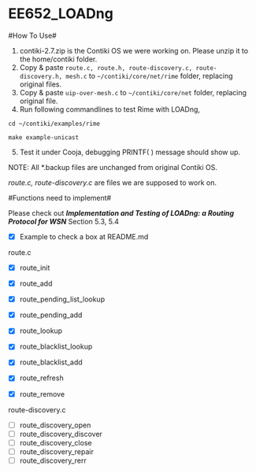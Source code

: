 EE652_LOADng
============
#How To Use#
1. contiki-2.7.zip is the Contiki OS we were working on. Please unzip it to the home/contiki folder.  
2. Copy & paste `route.c, route.h, route-discovery.c, route-discovery.h, mesh.c` to `~/contiki/core/net/rime` folder, replacing original files.  
3. Copy & paste `uip-over-mesh.c` to  `~/contiki/core/net` folder, replacing original file.  
4. Run following commandlines to test Rime with LOADng,   
 ```  
 cd ~/contiki/examples/rime  
 ```  
 ```
 make example-unicast
 ```
5. Test it under Cooja, debugging PRINTF( ) message should show up.

NOTE: All *.backup files are unchanged from original Contiki OS.

*route.c, route-discovery.c* are files we are supposed to work on.

#Functions need to implement#

Please check out ***Implementation and Testing of LOADng: a Routing Protocol for WSN*** Section 5.3, 5.4

- [x] Example to check a box at README.md  

route.c  
- [x] route_init  
- [x] route_add  
- [x] route_pending_list_lookup  
- [x] route_pending_add  
- [x] route_lookup  
- [x] route_blacklist_lookup  
- [x] route_blacklist_add  
- [x] route_refresh  
- [x] route_remove  


route-discovery.c  
- [ ] route_discovery_open  
- [ ] route_discovery_discover  
- [ ] route_discovery_close  
- [ ] route_discovery_repair  
- [ ] route_discovery_rerr  
